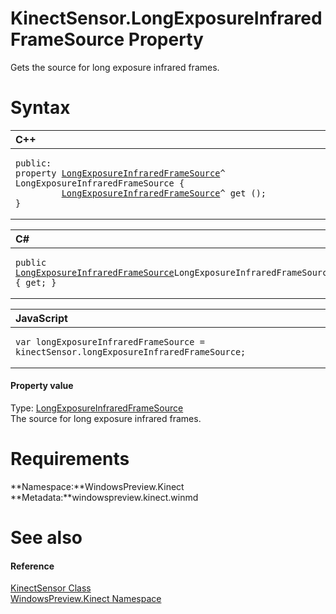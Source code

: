 KinectSensor.LongExposureInfraredFrameSource Property  
=====================================================  

Gets the source for long exposure infrared frames. <span id="syntaxSection"></span>

Syntax  
======  

<table>
<colgroup>
<col width="100%" />
</colgroup>
<thead>
<tr class="header">
<th align="left">C++</th>
</tr>
</thead>
<tbody>
<tr class="odd">
<td align="left"><pre><code>public:  
property <a href="../../LongExposureInfraredFrameS.md">LongExposureInfraredFrameSource</a>^ LongExposureInfraredFrameSource {  
         <a href="../../LongExposureInfraredFrameS.md">LongExposureInfraredFrameSource</a>^ get ();  
}</code></pre></td>
</tr>
</tbody>
</table>

<table>
<colgroup>
<col width="100%" />
</colgroup>
<thead>
<tr class="header">
<th align="left">C#</th>
</tr>
</thead>
<tbody>
<tr class="odd">
<td align="left"><pre><code>public <a href="../../LongExposureInfraredFrameS.md">LongExposureInfraredFrameSource</a>LongExposureInfraredFrameSource { get; }</code></pre></td>
</tr>
</tbody>
</table>

<table>
<colgroup>
<col width="100%" />
</colgroup>
<thead>
<tr class="header">
<th align="left">JavaScript</th>
</tr>
</thead>
<tbody>
<tr class="odd">
<td align="left"><pre><code>var longExposureInfraredFrameSource = kinectSensor.longExposureInfraredFrameSource;</code></pre></td>
</tr>
</tbody>
</table>

<span id="ID4EU"></span>
#### Property value  

Type: [LongExposureInfraredFrameSource](../../LongExposureInfraredFrameS.md)  
 The source for long exposure infrared frames.  

<span id="requirements"></span>

Requirements  
============  

**Namespace:**WindowsPreview.Kinect  
**Metadata:**windowspreview.kinect.winmd  

<span id="ID4ECB"></span>

See also  
========  

<span id="ID4EEB"></span>
#### Reference  

[KinectSensor Class](../../KinectSensor_Class.md)  
 [WindowsPreview.Kinect Namespace](../../../Kinect.md)  



<!--Please do not edit the data in the comment block below.-->
<!--
TOCTitle : LongExposureInfraredFrameSource Property
RLTitle : KinectSensor.LongExposureInfraredFrameSource Property
KeywordK : LongExposureInfraredFrameSource property
KeywordK : KinectSensor.LongExposureInfraredFrameSource property
KeywordF : WindowsPreview.Kinect.KinectSensor.LongExposureInfraredFrameSource
KeywordF : KinectSensor.LongExposureInfraredFrameSource
KeywordF : LongExposureInfraredFrameSource
KeywordF : WindowsPreview.Kinect.KinectSensor.LongExposureInfraredFrameSource
KeywordA : P:WindowsPreview.Kinect.KinectSensor.LongExposureInfraredFrameSource
AssetID : P:WindowsPreview.Kinect.KinectSensor.LongExposureInfraredFrameSource
Locale : en-us
CommunityContent : 1
APIType : Managed
APILocation : windowspreview.kinect.winmd
APIName : WindowsPreview.Kinect.KinectSensor.LongExposureInfraredFrameSource
TargetOS : Windows
TopicType : kbSyntax
DevLang : VB
DevLang : CSharp
DevLang : JavaScript
DevLang : C++
DocSet : K4Wv2
ProjType : K4Wv2Proj
Technology : Kinect for Windows
Product : Kinect for Windows SDK v2
productversion : 20
-->
